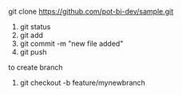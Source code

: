 
git clone https://github.com/pot-bi-dev/sample.git

1. git status
2. git add <filenmae with path>
3. git commit -m "new file added"
4. git push

to create branch
1. git checkout -b feature/mynewbranch

